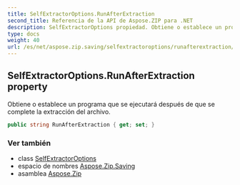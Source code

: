 ```yaml
---
title: SelfExtractorOptions.RunAfterExtraction
second_title: Referencia de la API de Aspose.ZIP para .NET
description: SelfExtractorOptions propiedad. Obtiene o establece un programa que se ejecutará después de que se complete la extracción del archivo.
type: docs
weight: 40
url: /es/net/aspose.zip.saving/selfextractoroptions/runafterextraction/
---
```

## SelfExtractorOptions.RunAfterExtraction property

Obtiene o establece un programa que se ejecutará después de que se complete la extracción del archivo.

```csharp
public string RunAfterExtraction { get; set; }
```

### Ver también

* class [SelfExtractorOptions](../)
* espacio de nombres [Aspose.Zip.Saving](../../selfextractoroptions/)
* asamblea [Aspose.Zip](../../../)


